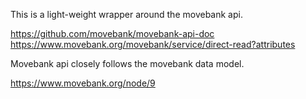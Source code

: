 This is a light-weight wrapper around the movebank api.

https://github.com/movebank/movebank-api-doc
https://www.movebank.org/movebank/service/direct-read?attributes

Movebank api closely follows the movebank data model.

https://www.movebank.org/node/9
